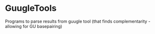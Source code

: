 # GuugleTools
Programs to parse results from guugle tool (that finds complementarity - allowing for GU basepairing)
